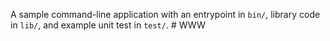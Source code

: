 A sample command-line application with an entrypoint in `bin/`, library code
in `lib/`, and example unit test in `test/`.
#   W W W  
 